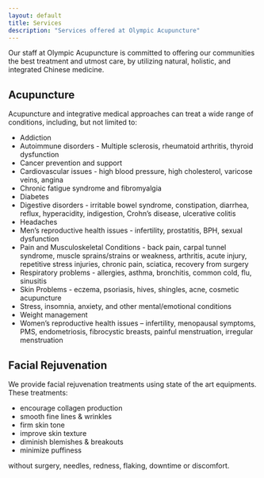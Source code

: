 ```yaml
---
layout: default
title: Services
description: "Services offered at Olympic Acupuncture"
---
```

<p>Our staff at Olympic Acupuncture is committed to offering our communities the best treatment and utmost care, by utilizing natural, holistic, and integrated Chinese medicine.</p>
<h2>Acupuncture</h2>
<p>Acupuncture and integrative medical approaches can treat a wide range of conditions, including, but not limited to:</p>
<ul class="list-in-content">
<li>Addiction</li>
<li>Autoimmune disorders - Multiple sclerosis, rheumatoid arthritis, thyroid dysfunction</li>
<li>Cancer prevention and support</li>
<li>Cardiovascular issues - high blood pressure, high cholesterol, varicose veins, angina</li>
<li>Chronic fatigue syndrome and fibromyalgia</li>
<li>Diabetes</li>
<li>Digestive disorders - irritable bowel syndrome, constipation, diarrhea, reflux, hyperacidity, indigestion, Crohn’s disease, ulcerative colitis</li>
<li>Headaches</li>
<li>Men’s reproductive health issues - infertility, prostatitis, BPH, sexual dysfunction</li>
<li>Pain and Musculoskeletal Conditions - back pain, carpal tunnel syndrome, muscle sprains/strains or weakness, arthritis, acute injury, repetitive stress injuries, chronic pain, sciatica, recovery from surgery</li>
<li>Respiratory problems - allergies, asthma, bronchitis, common cold, flu, sinusitis</li>
<li>Skin Problems - eczema, psoriasis, hives, shingles, acne, cosmetic acupuncture</li>
<li>Stress, insomnia, anxiety, and other mental/emotional conditions</li>
<li>Weight management</li>
<li>Women’s reproductive health issues – infertility, menopausal symptoms, PMS, endometriosis, fibrocystic breasts, painful menstruation, irregular menstruation</li>
</ul>
<h2>Facial Rejuvenation</h2>
<p>We provide facial rejuvenation treatments using state of the art equipments. These treatments:</p>
<ul class="list-in-content">
<li>encourage collagen production</li>
<li>smooth fine lines & wrinkles</li>
<li>firm skin tone</li>
<li>improve skin texture</li>
<li>diminish blemishes & breakouts</li>
<li>minimize puffiness</li>
</ul>
<p>without surgery, needles, redness, flaking, downtime or discomfort.</p>